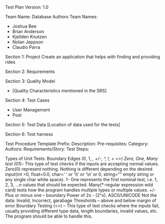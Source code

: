 Test Plan
Version: 1.0

Team Name:          Database
Authors Team Names: 
* Joshua Bee
* Brian Anderson
* Kjellden Knutzen
* Nolan Jeppson
* Claudio Parra

Section 1: Project
Create an application that helps with finding and providing rides

Section 2: Requirements
<List of Requirements>

Section 3: Quality Model
 - [Quality Characteristics mentioned in the SRS]

Section 4: Test Cases
- User Management
- Post

Section 5: Test Data
[Location of data used for the tests]

Section 6: Test harness
<Any software or setup needed to run the software and tests>



Test Procedure Template
Prefix: 
Description:
Pre-requisites:
Category:
Authors:
Requirements/Story:
Test Steps:
  

Types of Unit Tests:
Boundary Edges (0, 1, *, +/-, ^, !, = <>)
Zero, One, Many test (01*)– This type of test checks if the inputs are accepting normal values. 
Zero(0) represent nothing. Nothing is different depending on the desired input(int =0, float=0.0, char=’ ‘ or ‘\t’ or ‘\n’ or 0, string=”” empty string or any single char white space). 
1- One represents the first nominal test, i.e. 1, 2, 3, …n values that should be expected. 
Many(*-regular expression wild card) tests how the program handles multiple types or multiple values.
+/- Plus or minus one – boundary 
Power of 2s - (2^x), ASCII/UNICODE
Not the data: Invalid, Incorrect, garabage
Thresholds – above and below margin of error
Boundary Testing (<>) – This type of test checks where the inputs fail, usually providing different type data, length boundaries, invalid values, etc. The program should be able to handle this.



